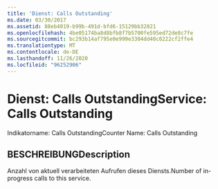 ```yaml
---
title: 'Dienst: Calls Outstanding'
ms.date: 03/30/2017
ms.assetid: 88eb4019-b99b-491d-bfd6-15129bb32821
ms.openlocfilehash: 4be05174ba8d8bfb8f7b5700fe595ed72de8c7fe
ms.sourcegitcommit: bc293b14af795e0e999e3304dd40c0222cf2ffe4
ms.translationtype: MT
ms.contentlocale: de-DE
ms.lasthandoff: 11/26/2020
ms.locfileid: "96252906"
---
```

# <a name="service-calls-outstanding"></a><span data-ttu-id="d9ac1-102">Dienst: Calls Outstanding</span><span class="sxs-lookup"><span data-stu-id="d9ac1-102">Service: Calls Outstanding</span></span>

<span data-ttu-id="d9ac1-103">Indikatorname: Calls Outstanding</span><span class="sxs-lookup"><span data-stu-id="d9ac1-103">Counter Name: Calls Outstanding</span></span>  
  
## <a name="description"></a><span data-ttu-id="d9ac1-104">BESCHREIBUNG</span><span class="sxs-lookup"><span data-stu-id="d9ac1-104">Description</span></span>  

 <span data-ttu-id="d9ac1-105">Anzahl von aktuell verarbeiteten Aufrufen dieses Diensts.</span><span class="sxs-lookup"><span data-stu-id="d9ac1-105">Number of in-progress calls to this service.</span></span>
